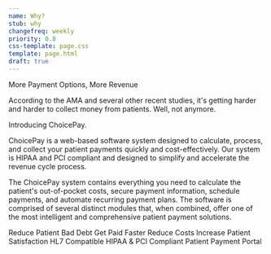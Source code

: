 ```yaml
---
name: Why?
stub: why
changefreq: weekly
priority: 0.8
css-template: page.css
template: page.html
draft: true
---
```

More Payment Options, More Revenue

According to the AMA and several other recent studies, it's getting harder and harder to collect money from patients. Well, not anymore.

Introducing ChoicePay.

ChoicePay is a web-based software system designed to calculate, process, and collect your patient payments quickly and cost-effectively. Our system is HIPAA and PCI compliant and designed to simplify and accelerate the revenue cycle process.

The ChoicePay system contains everything you need to calculate the patient's out-of-pocket costs, secure payment information, schedule payments, and automate recurring payment plans. The software is comprised of several distinct modules that, when combined, offer one of the most intelligent and comprehensive patient payment solutions.

Reduce Patient Bad Debt
Get Paid Faster
Reduce Costs
Increase Patient Satisfaction
HL7 Compatible
HIPAA & PCI Compliant
Patient Payment Portal
